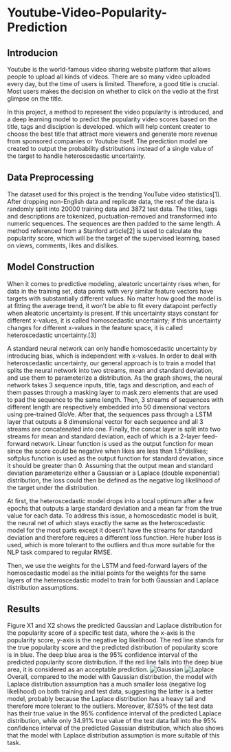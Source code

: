 # Youtube-Video-Popularity-Prediction

## Introducion
Youtube is the world-famous video sharing website platform that allows people to upload all kinds of videos. 
There are so many video uploaded every day, but the time of users is limited. Therefore, a good title is crucial. 
Most users makes the decision on whether to click on the vedio at the first glimpse on the title.

In this project, a method to represent the video popularity is introduced, and a deep learning model to predict the popularity video scores based on the title, tags and disciption is developed. which will help content creater to choose the best title that attract more viewers and generate more revenue from sponsored companies or Youtube itself.
The prediction model are created to output the probability distributions instead of a single value of the target to handle heteroscedastic uncertainty.

## Data Preprocessing
The dataset used for this project is the trending YouTube video statistics[1]. 
After dropping non-English data and replicate data, the rest of the data is randomly split into 20000 training data and 3872 test data. 
The titles, tags and descriptions are tokenized, puctuation-removed and transformed into numeric sequences. The sequences are then padded to the same length. 
A method referenced from a Stanford article[2] is used to calculate the popularity score, which will be the target of the supervised learning, based on views, comments, likes and dislikes. 

## Model Construction
When it comes to predictive modeling, aleatoric uncertainty rises when, for data in the training set, data points with very similar feature vectors have targets with substantially different values. 
No matter how good the model is at fitting the average trend, it won’t be able to fit every datapoint perfectly when aleatoric uncertainty is present. 
If this uncertainty stays constant for different x-values, it is called homoscedastic uncertainty; if this uncertainty changes for different x-values in the feature space, it is called heteroscedastic uncertainty.[3]

A standard neural network can only handle homoscedastic uncertainty by introducing bias, which is independent with x-values. 
In order to deal with heteroscedastic uncertainty, our general approach is to train a model that splits the neural network into two streams, mean and standard deviation, and use them to parameterize a distribution.
As the graph shows, the neural network takes 3 sequence inputs, title, tags and description, and each of them passes through a masking layer to mask zero elements that are used to pad the sequence to the same length. 
Then, 3 streams of sequences with different length are respectively embedded into 50 dimensional vectors using pre-trained GloVe. 
After that, the sequences pass through a LSTM layer that outputs a 8 dimensional vector for each sequence and all 3 streams are concatenated into one. 
Finally, the concat layer is split into two streams for mean and standard deviation, each of which is a 2-layer feed-forward network. 
Linear function is used as the output function for mean since the score could be negative when likes are less than 1.5*dislikes; softplus function is used as the output function for standard deviation, since it should be greater than 0. 
Assuming that the output mean and standard deviation parameterize either a Gaussian or a Laplace (double exponential) distribution, the loss could then be defined as the negative log likelihood of the target under the distribution.

At first, the heteroscedastic model drops into a local optimum after a few epochs that outputs a large standard deviation and a mean far from the true value for each data. 
To address this issue, a homoscedastic model is bulit, the neural net of which stays exactly the same as the heteroscedastic model for the most parts except it doesn’t have the streams for standard deviation and therefore requires a different loss function. 
Here huber loss is used, which is more tolerant to the outliers and thus more suitable for the NLP task compared to regular RMSE. 

Then, we use the weights for the LSTM and feed-forward layers of the homoscedastic model as the initial points for the weights for the same layers of the heteroscedastic model to train for both Gaussian and Laplace distribution assumptions. 

## Results
Figure X1 and X2 shows the predicted Gaussian and Laplace distribution for the popularity score of a specific test data, where the x-axis is the popularity score,  y-axis is the negative log likelihood. 
The red line stands for the true popularity score and the predicted distribution of popularity score is in blue. 
The deep blue area is the 95% confidence interval of the predicted popularity score distribution. 
If the red line falls into the deep blue area, it is considered as an acceptable prediction. 
![Gaussian](https://user-images.githubusercontent.com/54859964/122877427-96e74180-d304-11eb-9d4f-851867a0520d.png)
![Laplace](https://user-images.githubusercontent.com/54859964/122877432-98b10500-d304-11eb-9595-ede5896bbf6e.png)
Overall, compared to the model with Gaussian distribution, the model with Laplace distribution assumption has a much smaller loss (negative log likelihood) on both training and test data, suggesting the latter is a better model, probably because the Laplace distribution has a heavy tail and therefore more tolerant to the outliers. 
Moreover, 87.59% of the test data has their true value in the 95% confidence interval of the predicted Laplace distribution, while only 34.91% true value of the test data fall into the 95% confidence interval of the predicted Gasssian distribution, which also shows that the model with Laplace distribution assumption is more suitable of this task. 
